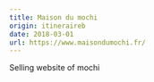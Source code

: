 ```yaml
---
title: Maison du mochi
origin: itineraireb
date: 2018-03-01
url: https://www.maisondumochi.fr/
---
```


Selling website of mochi

<!--more-->

